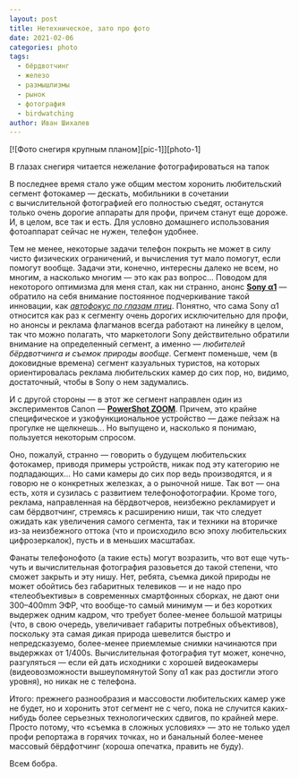 ```yaml
---
layout: post
title: Нетехническое, зато про фото
date: 2021-02-06
categories: photo
tags:
  - бёрдвотчинг
  - железо
  - размышлизмы
  - рынок
  - фотография
  - birdwatching
author: Иван Шихалев
---
```


<!-- <img src="/assets/img/2021-02/IMG_4355.jpg" alt="Фото снегиря крупным планом"> -->
<!-- <a href="/assets/photo/2021-02/IMG_4355.jpg" title="Портрет снегиря"> -->

<div class="right-box">
[![Фото снегиря крупным планом][pic-1]][photo-1]
<p class="caption">В глазах снегиря читается нежелание фотографироваться на тапок</p>
</div>

В последнее время стало уже общим местом хоронить любительский сегмент фотокамер — дескать,
мобильники в сочетании с вычислительной фотографией его полностью съедят, останутся только
очень дорогие аппараты для профи, причем станут еще дороже. И, в целом, все так и есть.
Для условно домашнего использования фотоаппарат сейчас не нужен, телефон удобнее.

Тем не менее, некоторые задачи телефон покрыть не может в силу чисто физических ограничений,
и вычисления тут мало помогут, если помогут вообще. Задачи эти, конечно, интересны далеко
не всем, но многим, а насколько многим — это как раз вопрос... <!--more--> Поводом для некоторого оптимизма
для меня стал, как ни странно, анонс **[Sony α1][ref-a1]** — обратило на себя внимание постоянное
подчеркивание такой инновации, как *[автофокус по глазам птиц][ref-a1-af]*. Понятно, что сама
Sony α1 относится как раз к сегменту очень дорогих исключительно для профи, но анонсы и реклама
флагманов всегда работают на линейку в целом, так что можно полагать, что маркетологи Sony
действительно обратили внимание на определенный сегмент, а именно — *любителей бёрдвотчинга
и съемок природы вообще*. Сегмент поменьше, чем (в доковидные времена) сегмент казуальных туристов,
на которых ориентировалась реклама любительских камер до сих пор, но, видимо, достаточный, чтобы
в Sony о нем задумались.

И с другой стороны — в этот же сегмент направлен один из экспериментов Canon — **[PowerShot ZOOM][ref-pz]**.
Причем, это крайне специфическое и узкофункциональное устройство — даже пейзаж на прогулке
не щелкнешь... Но выпущено и, насколько я понимаю, пользуется некоторым спросом.

Оно, пожалуй, странно — говорить о будущем любительских фотокамер, приводя примеры устройств,
никак под эту категорию не подпадающих... Но сами камеры до сих пор ведь производятся, и я говорю
не о конкретных железках, а о рыночной нише. Так вот — она есть, хотя и сузилась с развитием
телефонофотографии. Кроме того, реклама, направленная на бёрдвотчеров, неизбежно рекламирует
и сам бёрдвотчинг, стремясь к расширению ниши, так что следует ожидать как увеличения самого
сегмента, так и техники на вторичке из-за неизбежного оттока (что и происходило всю эпоху
любительских цифрозеркалок), пусть и в меньших масштабах.

Фанаты телефонофото (а такие есть) могут возразить, что вот еще чуть-чуть и вычислительная
фотография разовьется до такой степени, что сможет закрыть и эту нишу. Нет, ребята, съемка дикой
природы не может обойтись без габаритных телевиков — и не надо про «телеобъективы» в современных
смартфонных сборках, не дают они 300–400mm ЭФР, что вообще-то самый минимум — и без коротких
выдержек одним кадром, что требует более-менее большой матрицы (что, в свою очередь, увеличивает
габариты потребных объективов), поскольку эта самая дикая природа шевелится быстро и непредсказуемо,
более-менее приемлемые снимки начинаются при выдержках от 1/400s. Вычислительная фотография тут
может, конечно, разгуляться — если ей дать исходники с хорошей видеокамеры (видеовозможности
вышеупомянутой Sony α1 как раз достигли этого уровня), но никак не с телефона.

Итого: прежнего разнообразия и массовости любительских камер уже не будет, но и хоронить этот
сегмент не с чего, пока не случится каких-нибудь более серьезных технологических сдвигов,
по крайней мере. Просто потому, что «съемка в сложных условиях» — это не только удел профи репортажа
в горячих точках, но и банальный более-менее массовый бёрдфотчинг (хороша опечатка, править не буду).

Всем бобра.

[ref-a1]: https://www.sony.ru/electronics/interchangeable-lens-cameras/ilce-1 "Sony α1 на официальном сайте"
[ref-a1-af]: https://www.sony.ru/electronics/interchangeable-lens-cameras/ilce-1#AF "Описание автофокуса Sony α1"
[ref-pz]: https://www.canon.ru/cameras/canon-powershot-zoom/ "Canon PowerShot ZOOM на официальном сайте"

[pic-1]: /assets/img/2021-02/IMG_4355.jpg

[photo-1]: /assets/photo/2021-02/IMG_4355.jpg "Портрет снегиря"
